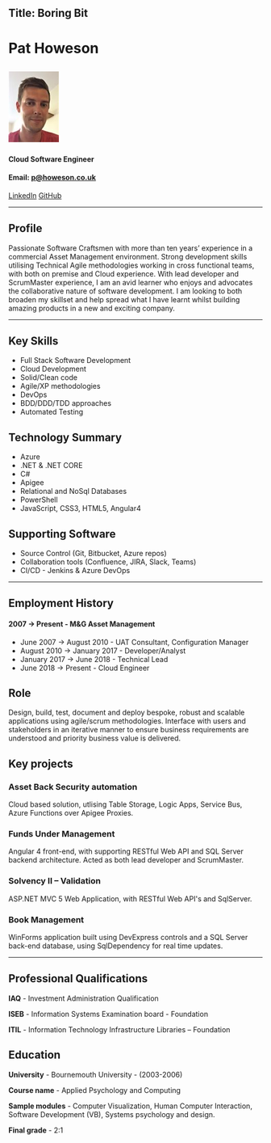 Title: Boring Bit
---

# Pat Howeson


## ![alt text](./assets/images/me-small.jpg  "Pat Howeson")


#### Cloud Software Engineer
#### Email: p@howeson.co.uk
[LinkedIn](https://www.linkedin.com/in/pat-howeson-ba0ab182/)
[GitHub](https://github.com/howesonp)

---

## Profile

Passionate Software Craftsmen with more than ten years’ experience in a commercial Asset Management environment. Strong development skills utilising Technical Agile methodologies working in cross functional teams, with both on premise and Cloud experience. With lead developer and ScrumMaster experience, I am an avid learner who enjoys and advocates the collaborative nature of software development. I am looking to both broaden my skillset and help spread what I have learnt whilst building amazing products in a new and exciting company.

---

## Key Skills 
 
-	Full Stack Software Development
-   Cloud Development
-   Solid/Clean code
-	Agile/XP methodologies 
-	DevOps
-   BDD/DDD/TDD approaches
-	Automated Testing

## Technology Summary
 
-   Azure
-	.NET & .NET CORE	
-	C#
-   Apigee		
-	Relational and NoSql Databases  
-	PowerShell
-	JavaScript, CSS3, HTML5, Angular4

## Supporting Software 

-   Source Control (Git, Bitbucket, Azure repos)
-   Collaboration tools (Confluence, JIRA, Slack, Teams)		
-	CI/CD - Jenkins & Azure DevOps 

---

## Employment History


#### 2007 		    -> Present		- M&G Asset Management  


- June 2007   	-> August 2010 		- UAT Consultant, Configuration Manager
- August 2010  	-> January 2017		- Developer/Analyst 
- January 2017	-> June 2018		- Technical Lead
- June 2018     -> Present          - Cloud Engineer

## Role

Design, build, test, document and deploy bespoke, robust and scalable applications using agile/scrum methodologies. Interface with users and stakeholders in an iterative manner to ensure business requirements are understood and priority business value is delivered. 

## Key projects

### Asset Back Security automation


Cloud based solution, utlising Table Storage, Logic Apps, Service Bus, Azure Functions over Apigee Proxies.

### Funds Under Management 	   


Angular 4 front-end, with supporting RESTful Web API and SQL Server backend architecture.  Acted as both lead developer and ScrumMaster.

### Solvency II – Validation


ASP.NET MVC 5 Web Application, with RESTful Web API's and SqlServer.

### Book Management 	  


WinForms application built using DevExpress controls and a SQL Server back-end database, using SqlDependency for real time updates. 

---

## Professional Qualifications

**IAQ** 				    -  Investment Administration Qualification 

**ISEB** 					-  Information Systems Examination board - Foundation

**ITIL** 					-  Information Technology Infrastructure Libraries – Foundation


## Education


**University**			        -  Bournemouth University - (2003-2006)

**Course name** 				-  Applied Psychology and Computing 

**Sample modules**	            -  Computer Visualization, Human Computer Interaction, Software         Development (VB), Systems psychology and design.

**Final grade**				    -  2:1
